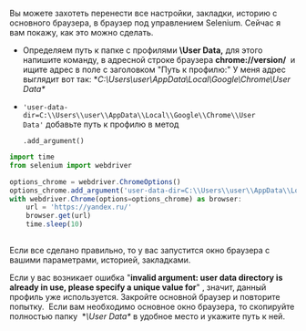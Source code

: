 
Вы можете захотеть перенести все настройки, закладки, историю с основного браузера, в браузер под управлением Selenium. Сейчас я вам покажу, как это можно сделать.

- Определяем путь к папке с профилями **\User Data\,** для этого напишите команду, в адресной строке браузера **chrome://version/**  и ищите адрес в поле с заголовком "Путь к профилю:" У меня адрес выглядит вот так: **C:\Users\user\AppData\Local\Google\Chrome\User Data\** 
- `'user-data-dir=C:\\Users\\user\\AppData\\Local\\Google\\Chrome\\User Data'` добавьте путь к профилю в метод 
    
    `.add_argument()`
    

```javascript
import time
from selenium import webdriver

options_chrome = webdriver.ChromeOptions()
options_chrome.add_argument('user-data-dir=C:\\Users\\user\\AppData\\Local\\Google\\Chrome\\User Data')
with webdriver.Chrome(options=options_chrome) as browser:
    url = 'https://yandex.ru/'
    browser.get(url)
    time.sleep(10)
    
```

Если все сделано правильно, то у вас запустится окно браузера с вашими параметрами, историей, закладками.

Если у вас возникает ошибка "**invalid argument: user data directory is already in use, please specify a unique value for**" , значит, данный профиль уже используется. Закройте основной браузер и повторите попытку.  Если вам необходимо основное окно браузера, то скопируйте полностью папку  **\User Data\** в удобное место и укажите путь к ней.